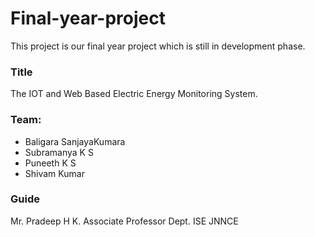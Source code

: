 # Final-year-project

This project is our final year project which is still in development phase.

### Title
The IOT and Web Based Electric Energy Monitoring System.

### Team:

* Baligara SanjayaKumara
* Subramanya K S
* Puneeth K S
* Shivam Kumar

### Guide
Mr. Pradeep H K.
Associate Professor
Dept. ISE
JNNCE
